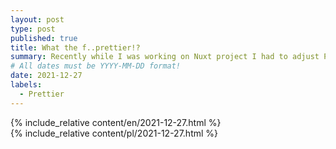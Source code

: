 ```yaml
---
layout: post
type: post
published: true
title: What the f..prettier!?
summary: Recently while I was working on Nuxt project I had to adjust Prettier formatting to fit given convention. Prettier was forcing single line formatting for lines that did not reach given limit(80). I was told that the reason behind that lies in VSC local settings but...
# All dates must be YYYY-MM-DD format!
date: 2021-12-27
labels:
  - Prettier
---
```


<div class="ui top attached tabular menu">
  <span class="iconify icon-30" data-icon="pixelarticons:code" style="color: white; margin: auto 15px;"></span>

  <a class="item active" data-tab="first">
    <span class="iconify icon-20" data-icon="twemoji:flag-england"></span>
  </a>

  <a class="item" data-tab="second">
    <span class="iconify icon-20" data-icon="emojione-v1:flag-for-poland"></span>
  </a>
</div>

<!--
****************************************
ENGLISH TAB
****************************************
-->
<div class="ui bottom attached tab segment  mb-5 post-padding" data-tab="first">
  {% include_relative content/en/2021-12-27.html %}
</div>

<!--
****************************************
POLISH TAB
****************************************
-->
<div class="ui bottom attached tab segment active mb-5 post-padding" data-tab="second">
  {% include_relative content/pl/2021-12-27.html %}
</div>
